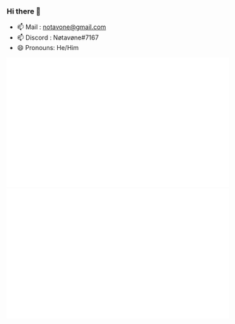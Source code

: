 ### Hi there 👋

- 📫 Mail : notavone@gmail.com
- 📫 Discord : Nøtavøne#7167
- 😄 Pronouns: He/Him

![](https://github.com/notavone/github-stats/blob/master/generated/overview.svg)
![](https://github.com/notavone/github-stats/blob/master/generated/languages.svg)
